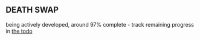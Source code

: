 ## DEATH SWAP

being actively developed, around 97% complete - track remaining progress in [the todo](TODO.md)

